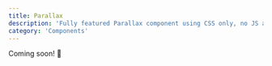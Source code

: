 ```yaml
---
title: Parallax
description: 'Fully featured Parallax component using CSS only, no JS at all'
category: 'Components'
---
```


<d-alert type="success">

Coming soon! 🚀

</d-alert>
